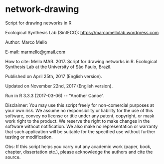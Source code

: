 # network-drawing
Script for drawing networks in R

Ecological Synthesis Lab (SintECO): https://marcomellolab.wordpress.com

Author: Marco Mello

E-mail: marmello@gmail.com 

How to cite: Mello MAR. 2017. Script for drawing networks in R. Ecological Synthesis Lab at the University of São Paulo, Brazil.

Published on April 25th, 2017 (English version).

Updated on November 22nd, 2017 (English version).

Run in R 3.3.3 (2017-03-06) -- "Another Canoe".

Disclaimer: You may use this script freely for non-comercial purposes at your own risk. We assume no responsibility or liability for the use of this software, convey no license or title under any patent, copyright, or mask work right to the product. We reserve the right to make changes in the software without notification. We also make no representation or warranty that such application will be suitable for the specified use without further testing or modification.

Obs: If this script helps you carry out any academic work (paper, book, chapter, dissertation etc.), please acknowledge the authors and cite the source.
